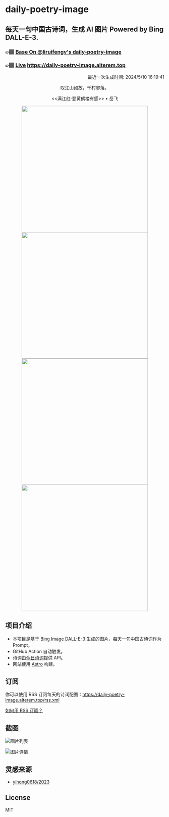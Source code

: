 
# daily-poetry-image

## 每天一句中国古诗词，生成 AI 图片 Powered by Bing DALL-E-3.

### 👉🏽 [Base On @liruifengv's daily-poetry-image](https://github.com/liruifengv/daily-poetry-image)

### 👉🏽 [Live](https://daily-poetry-image.alterem.top/) https://daily-poetry-image.alterem.top

<p align="right">
  最近一次生成时间: 2024/5/10 16:19:41
</p>
<p align="center">
叹江山如故，千村寥落。
</p>
<p align="center">
<<满江红·登黄鹤楼有感>> • 岳飞
</p>
<p align="center">
<img src="https://tse1.mm.bing.net/th/id/OIG3.WJQvDzu7gd.kk1VXaNrs" height="400" width="400" />
<img src="https://tse4.mm.bing.net/th/id/OIG3.NDTDid._LT5SVXotNiWn" height="400" width="400" />
<img src="https://tse3.mm.bing.net/th/id/OIG3.umNN5X62e8rzMAi74Tf6" height="400" width="400" />
<img src="https://tse4.mm.bing.net/th/id/OIG3.U18zrY.hSQWWyYX4Kc6l" height="400" width="400" />
</p>

## 项目介绍

-   本项目是基于 [Bing Image DALL-E-3](https://www.bing.com/images/create) 生成的图片，每天一句中国古诗词作为 Prompt。
-   GitHub Action 自动触发。
-   诗词由[今日诗词](https://www.jinrishici.com/)提供 API。
-   网站使用 [Astro](https://astro.build) 构建。

## 订阅

你可以使用 RSS 订阅每天的诗词配图：https://daily-poetry-image.alterem.top/rss.xml

[如何用 RSS 订阅？](https://zhuanlan.zhihu.com/p/55026716)

## 截图

![图片列表](./screenshots/Snipaste_2023-12-28_21-00-26.png)

![图片详情](./screenshots/Snipaste_2023-12-28_21-00-53.png)

## 灵感来源

-   [yihong0618/2023](https://github.com/yihong0618/2023)

## License

MIT
